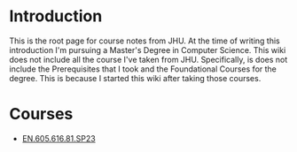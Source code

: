 # Introduction

This is the root page for course notes from JHU. At the time of writing this introduction I'm pursuing a Master's Degree in Computer Science. This wiki does not include all the course I've taken from JHU. Specifically, is does not include the Prerequisites that I took and the Foundational Courses for the degree. This is because I started this wiki after taking those courses.

# Courses
- [EN.605.616.81.SP23](EN605.616.md)

